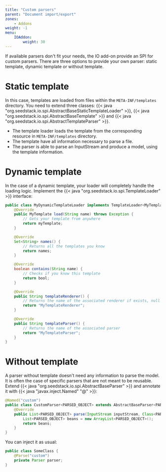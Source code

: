 ```yaml
---
title: "Custom parsers"
parent: "Document import/export"
zones:
    - Addons
weight: -1    
menu:
    IOAddon:
        weight: 30
---
```


If available parsers don't fit your needs, the IO add-on provide an SPI for custom parsers. There are three options to
provide your own parser: static template, dynamic template or without template.

# Static template

In this case, templates are loaded from files within the `META-INF/templates` directory. You need to extend three classes:
{{< java "org.seedstack.io.spi.AbstractBaseStaticTemplateLoader" >}}, {{< java "org.seedstack.io.spi.AbstractBaseTemplate" >}} and
{{< java "org.seedstack.io.spi.AbstractTemplateParser" >}}.

- The template loader loads the template from the corresponding resource in `META-INF/templates` directory.
- The template have all information necessary to parse a file.
- The parser is able to parse an InputStream and produce a model, using the template information.

# Dynamic template

In the case of a dynamic template, your loader will completely handle the loading logic. Implement the {{< java "org.seedstack.io.spi.TemplateLoader" >}}
interface:

```java
public class MyDynamicTemplateLoader implements TemplateLoader<MyTemplate> {
    @Override
    public MyTemplate load(String name) throws Exception {
        // Gets your template from anywhere
        return myTemplate;
    }

    @Override
    Set<String> names() {
        // Returns all the templates you know
        return names;
    }

    @Override
    boolean contains(String name) {
        // Checks if you know this template
        return bool;
    }

    @Override
    public String templateRenderer() {
        // Returns the name of the associated renderer if exists, null otherwise
        return "MyTemplateRenderer";
    }

    @Override
    public String templateParser() {
        // Returns the name of the associated parser
        return "MyTemplateParser";
    }
}
```

# Without template

A parser without template doesn't need any information to parse the model. It is often the case of specific parsers
that are not meant to be reusable. Extend {{< java "org.seedstack.io.spi.AbstractBaseParser" >}} and annotate it
with {{< java "javax.inject.Named" "@" >}}:

```java
@Named("custom")
public class CustomParser<PARSED_OBJECT> extends AbstractBaseParser<PARSED_OBJECT> {
    @Override
    public List<PARSED_OBJECT> parse(InputStream inputStream, Class<PARSED_OBJECT> clazz) {
        List<PARSED_OBJECT> beans = new ArrayList<PARSED_OBJECT>();
        return beans;
    }
}
```

You can inject it as usual:

```java
public class SomeClass {
	@Parse("custom")
	private Parser parser;
}

